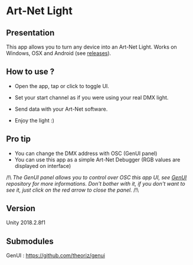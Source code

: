 # Art-Net Light

## Presentation

This app allows you to turn any device into an Art-Net Light. 
Works on Windows, OSX and Android (see [releases](https://github.com/Theoriz/art-net-light/releases)).

## How to use ?

- Open the app, tap or click to toggle UI.

- Set your start channel as if you were using your real DMX light.

- Send data with your Art-Net software.

- Enjoy the light :)

## Pro tip

- You can change the DMX address with OSC (GenUI panel)
- You can use this app as a simple Art-Net Debugger (RGB values are displayed on interface)

/!\ *The GenUI panel allows you to control over OSC this app UI, see [GenUI](https://github.com/theoriz/genui) repository for more informations. Don't bother with it, if you don't want to see it, just click on the red arrow to close the panel.* /!\

## Version

Unity 2018.2.8f1

## Submodules

GenUI : https://github.com/theoriz/genui
